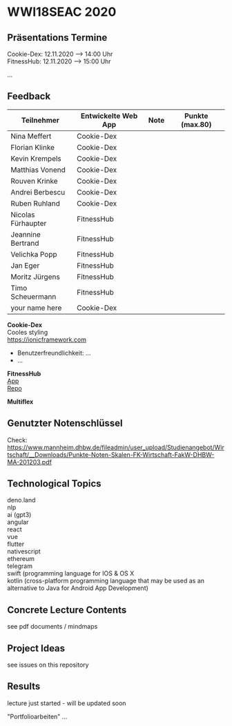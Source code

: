 # WWI18SEAC 2020

## Präsentations Termine
Cookie-Dex: 12.11.2020 --> 14:00 Uhr  
FitnessHub: 12.11.2020 --> 15:00 Uhr

...

## Feedback

| Teilnehmer | Entwickelte Web App | Note | Punkte (max.80)
|----------------------|----------|----------|------|
| Nina Meffert | Cookie-Dex |   |  |
| Florian Klinke | Cookie-Dex |   |  |
| Kevin Krempels | Cookie-Dex |   |  |
| Matthias Vonend | Cookie-Dex |   |  | 
| Rouven Krinke | Cookie-Dex |   |  | 
| Andrei Berbescu | Cookie-Dex |   |  |
| Ruben Ruhland | Cookie-Dex |   |  |
| Nicolas Fürhaupter | FitnessHub |   |  |
| Jeannine Bertrand | FitnessHub |   |  |
| Velichka Popp | FitnessHub |   |  |
| Jan Eger | FitnessHub |   |  |
| Moritz Jürgens | FitnessHub |   |  |
| Timo Scheuermann | FitnessHub |   |  |
| your name here | Cookie-Dex |   |  |


**Cookie-Dex**  
Cooles styling  
https://ionicframework.com  

- Benutzerfreundlichkeit: ...
- ...


**FitnessHub**  
[App](https://fitnesshub.app/)  
[Repo](https://github.com/TimoScheuermann/FitnessHub)

**Multiflex**


## Genutzter Notenschlüssel
Check: https://www.mannheim.dhbw.de/fileadmin/user_upload/Studienangebot/Wirtschaft/__Downloads/Punkte-Noten-Skalen-FK-Wirtschaft-FakW-DHBW-MA-201203.pdf

## Technological Topics
deno.land  
nlp  
ai (gpt3)  
angular  
react  
vue  
flutter  
nativescript  
ethereum  
telegram  
swift (programming language for IOS & OS X  
kotlin (cross-platform programming language that may be used as an alternative to Java for Android App Development)


## Concrete Lecture Contents 
see pdf documents / mindmaps


## Project Ideas
see issues on this repository


## Results
lecture just started - will be updated soon

"Portfolioarbeiten"
...

